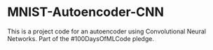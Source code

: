 # MNIST-Autoencoder-CNN
This is a project code for an autoencoder using Convolutional Neural Networks. Part of the #100DaysOfMLCode pledge.
